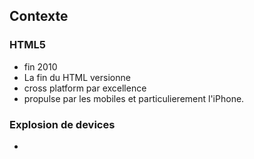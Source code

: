 ## Contexte

### HTML5

- fin 2010
- La fin du HTML versionne
- cross platform par excellence
- propulse par les mobiles et particulierement l'iPhone.

### Explosion de devices

- 